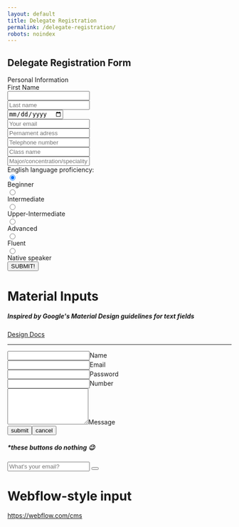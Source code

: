 ```yaml
---
layout: default
title: Delegate Registration
permalink: /delegate-registration/
robots: noindex
---
```

<h2>Delegate Registration Form</h2>
Personal Information
<form method="POST" action="https://formspree.io/cymun2019.official@gmail.com">
	<label for="firstname">First Name</label>
<input style="display: block;" type="text" id="firstname" name="firstname">

<input style="display: block;" type="text" name="lastname" placeholder="Last name">
<input style="display: block;" type="date" class="form-control" name="dateofbirth" placeholder="Date of Birth">
  <input style="display: block;" type="email" name="email" placeholder="Your email">
  <input style="display: block;" type="text" name="adress" placeholder="Pernament adress">
  <input style="display: block;" type="text" name="phone" placeholder="Telephone number">
  <input style="display: block;" type="text" name="class" placeholder="Class name">
  <input style="display: block;" type="text" name="speciality" placeholder="Major/concentration/speciality">
  English language proficiency:
  <input style="display: block;" type="radio" name="englishlevel" value="Beginner" checked> Beginner<br>
  <input style="display: block;" type="radio" name="englishlevel" value="Intermediate"> Intermediate<br>
  <input style="display: block;" type="radio" name="englishlevel" value="upper"> Upper-Intermediate
  <input style="display: block;" type="radio" name="englishlevel" value="Advanced"> Advanced
  <input style="display: block;" type="radio" name="englishlevel" value="Fluent"> Fluent
  <input style="display: block;" type="radio" name="englishlevel" value="Native"> Native speaker
  <button style="display: block;" type="submit">SUBMIT!</button>
</form>
<div class="wrapper">
    <form>
        <h1>Material Inputs</h1>
        <h5>Inspired by Google's Material Design guidelines for text fields</h5>
        <div class="btn-box"><a class="btn btn-link" href="https://material.google.com/components/text-fields.html" target="_blank">Design Docs</a></div>
        <hr class="sep" />
        <div class="group"><input type="text" required="required" /><span class="highlight"></span><span class="bar"></span><label>Name</label></div>
        <div class="group"><input type="text" required="required" /><span class="highlight"></span><span class="bar"></span><label>Email</label></div>
        <div class="group"><input type="password" required="required" /><span class="highlight"></span><span class="bar"></span><label>Password</label></div>
        <div class="group"><input type="number" required="required" /><span class="highlight"></span><span class="bar"></span><label>Number</label></div>
        <div class="group"><textarea type="textarea" rows="5" required="required"></textarea><span class="highlight"></span><span class="bar"></span><label>Message</label></div>
        <div class="btn-box"><button class="btn btn-submit" type="submit">submit</button><button class="btn btn-cancel" type="button">cancel</button>
            <h5>*these buttons do nothing <span class="emoji">&#x1F609;</span></h5>
        </div>
    </form>
</div>
<div class="container">
  
  <div class="demo-flex-spacer"></div>

  <div class="webflow-style-input">
    <input class="" type="email" placeholder="What's your email?"></input>
    <button type="submit"><i class="icon ion-android-arrow-forward"></i></button>
  </div>

  <div class="demo-flex-spacer"></div>
  <h1 class="demo">Webflow-style input</h1>
  <a class="demo" href="https://webflow.com/cms" title="Webflow CMS">https://webflow.com/cms</a>

</div>
